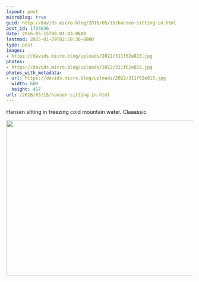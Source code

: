 ```yaml
---
layout: post
microblog: true
guid: http://davids.micro.blog/2016/05/15/hansen-sitting-in.html
post_id: 1734636
date: 2016-05-15T08:01:43-0800
lastmod: 2025-01-29T02:28:36-0800
type: post
images:
- https://davids.micro.blog/uploads/2022/311f62e815.jpg
photos:
- https://davids.micro.blog/uploads/2022/311f62e815.jpg
photos_with_metadata:
- url: https://davids.micro.blog/uploads/2022/311f62e815.jpg
  width: 600
  height: 417
url: /2016/05/15/hansen-sitting-in.html
---
```

Hansen sitting in freezing cold mountain water. Claaassic.

<img src="/uploads/2022/311f62e815.jpg" width="600" height="417" alt="">
